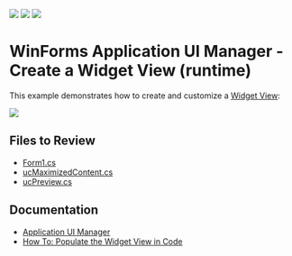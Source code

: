<!-- default badges list -->
![](https://img.shields.io/endpoint?url=https://codecentral.devexpress.com/api/v1/VersionRange/128616627/13.2.5%2B)
[![](https://img.shields.io/badge/Open_in_DevExpress_Support_Center-FF7200?style=flat-square&logo=DevExpress&logoColor=white)](https://supportcenter.devexpress.com/ticket/details/E5003)
[![](https://img.shields.io/badge/📖_How_to_use_DevExpress_Examples-e9f6fc?style=flat-square)](https://docs.devexpress.com/GeneralInformation/403183)
<!-- default badges end -->

# WinForms Application UI Manager - Create a Widget View (runtime)

This example demonstrates how to create and customize a [Widget View](https://docs.devexpress.com/WindowsForms/16239/controls-and-libraries/application-ui-manager/views/widget-view):

![](https://raw.githubusercontent.com/DevExpress-Examples/how-to-create-widgetview-at-runtime-e5003/13.2.5%2B/media/winforms-widget-view.png)


## Files to Review

* [Form1.cs](./CS/WidgetViewExample/Form1.cs)
* [ucMaximizedContent.cs](./CS/WidgetViewExample/ucMaximizedContent.cs)
* [ucPreview.cs](./CS/WidgetViewExample/ucPreview.cs)


## Documentation

* [Application UI Manager](https://docs.devexpress.com/WindowsForms/11359/controls-and-libraries/application-ui-manager)
* [How To: Populate the Widget View in Code](https://docs.devexpress.com/WindowsForms/114785/controls-and-libraries/application-ui-manager/examples/how-to-populate-the-widget-view-in-code)
